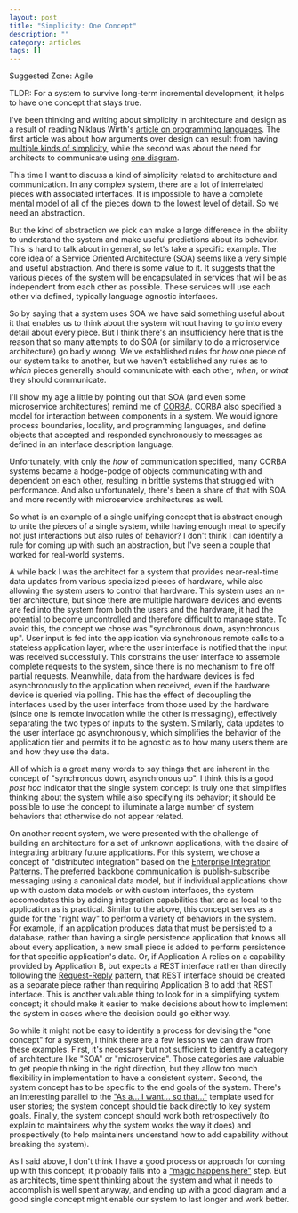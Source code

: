 ```yaml
---
layout: post
title: "Simplicity: One Concept"
description: ""
category: articles
tags: []
---
```


Suggested Zone: Agile

TLDR: For a system to survive long-term incremental development, it helps to
have one concept that stays true.

I've been thinking and writing about simplicity in architecture and design as a
result of reading Niklaus Wirth's [article on programming languages][1]. The
first article was about how arguments over design can result from having
[multiple kinds of simplicity][2], while the second was about the need for
architects to communicate using [one diagram][3].

This time I want to discuss a kind of simplicity related to architecture and
communication. In any complex system, there are a lot of interrelated pieces
with associated interfaces. It is impossible to have a complete mental model of
all of the pieces down to the lowest level of detail. So we need an
abstraction.

But the kind of abstraction we pick can make a large difference in the ability
to understand the system and make useful predictions about its behavior. This
is hard to talk about in general, so let's take a specific example. The core
idea of a Service Oriented Architecture (SOA) seems like a very simple and
useful abstraction. And there is some value to it. It suggests that the various
pieces of the system will be encapsulated in services that will be as
independent from each other as possible. These services will use each other
via defined, typically language agnostic interfaces.

So by saying that a system uses SOA we have said something useful about it that
enables us to think about the system without having to go into every detail
about every piece. But I think there's an insufficiency here that is the reason
that so many attempts to do SOA (or similarly to do a microservice architecture)
go badly wrong. We've established rules for *how* one piece of our system talks
to another, but we haven't established any rules as to *which* pieces generally
should communicate with each other, *when*, or *what* they should communicate.

I'll show my age a little by pointing out that SOA (and even some microservice
architectures) remind me of [CORBA][]. CORBA also specified a model for
interaction between components in a system. We would ignore process boundaries,
locality, and programming languages, and define objects that accepted and
responded synchronously to messages as defined in an interface description
language.

Unfortunately, with only the *how* of communication specified, many CORBA
systems became a hodge-podge of objects communicating with and dependent on
each other, resulting in brittle systems that struggled with performance. And
also unfortunately, there's been a share of that with SOA and more recently
with microservice architectures as well.

So what is an example of a single unifying concept that is abstract enough to
unite the pieces of a single system, while having enough meat to specify
not just interactions but also rules of behavior? I don't think I can identify
a rule for coming up with such an abstraction, but I've seen a couple that
worked for real-world systems.

A while back I was the architect for a system that provides near-real-time
data updates from various specialized pieces of hardware, while also allowing
the system users to control that hardware. This system uses an n-tier architecture,
but since there are multiple hardware devices and events are fed into the
system from both the users and the hardware, it had the potential to become
uncontrolled and therefore difficult to manage state. To avoid this, the concept
we chose was "synchronous down, asynchronous up". User input is fed into the
application via synchronous remote calls to a stateless application layer,
where the user interface is notified that the input was received successfully.
This constrains the user interface to assemble complete requests to the system,
since there is no mechanism to fire off partial requests. Meanwhile, data from
the hardware devices is fed asynchronously to the application when received,
even if the hardware device is queried via polling. This has the effect of
decoupling the interfaces used by the user interface from those used by the
hardware (since one is remote invocation while the other is messaging),
effectively separating the two types of inputs to the system. Similarly,
data updates to the user interface go asynchronously, which simplifies the
behavior of the application tier and permits it to be agnostic as to how
many users there are and how they use the data.

All of which is a great many words to say things that are inherent in the
concept of "synchronous down, asynchronous up". I think this is a good
*post hoc* indicator that the single system concept is truly one that
simplifies thinking about the system while also specifying its behavior; it
should be possible to use the concept to illuminate a large number of system
behaviors that otherwise do not appear related.

On another recent system, we were presented with the challenge of building an
architecture for a set of unknown applications, with the desire of integrating
arbitrary future applications. For this system, we chose a concept of
"distributed integration" based on the [Enterprise Integration Patterns][eip].
The preferred backbone communication is publish-subscribe messaging using a
canonical data model, but if individual applications show up with custom data
models or with custom interfaces, the system accomodates this by adding
integration capabilities that are as local to the application as is practical.
Similar to the above, this concept serves as a guide for the "right way" to
perform a variety of behaviors in the system. For example, if an application
produces data that must be persisted to a database, rather than having a single
persistence application that knows all about every application, a new small
piece is added to perform persistence for that specific application's data.
Or, if Application A relies on a capability provided by Application B, but
expects a REST interface rather than directly following the [Request-Reply][rr]
pattern, that REST interface should be created as a separate piece rather than
requiring Application B to add that REST interface. This is another valuable
thing to look for in a simplifying system concept; it should make it easier to
make decisions about how to implement the system in cases where the decision
could go either way.

So while it might not be easy to identify a process for devising the "one
concept" for a system, I think there are a few lessons we can draw from
these examples. First, it's necessary but not sufficient to identify a category
of architecture like "SOA" or "microservice". Those categories are valuable
to get people thinking in the right direction, but they allow too much flexibility
in implementation to have a consistent system. Second, the system concept has
to be specific to the end goals of the system. There's an interesting parallel to
the ["As a... I want... so that..."][us] template used for user stories; the
system concept should tie back directly to key system goals. Finally, the
system concept should work both retrospectively (to explain to maintainers why
the system works the way it does) and prospectively (to help maintainers 
understand how to add capability without breaking the system).

As I said above, I don't think I have a good process or approach for coming up
with this concept; it probably falls into a ["magic happens here"][magic] step.
But as architects, time spent thinking about the system and what it needs to
accomplish is well spent anyway, and ending up with a good diagram and a good
single concept might enable our system to last longer and work better.

[1]:http://web.eecs.umich.edu/~bchandra/courses/papers/Wirth_Design.pdf
[2]:https://dzone.com/articles/two-kinds-of-simplicity
[3]:https://dzone.com/articles/in-search-of-simplicity-one-diagram
[corba]:http://www.corba.org/
[eip]:http://www.enterpriseintegrationpatterns.com/
[rr]:http://www.enterpriseintegrationpatterns.com/patterns/messaging/RequestReply.html
[us]:https://www.mountaingoatsoftware.com/blog/advantages-of-the-as-a-user-i-want-user-story-template
[magic]:https://dzone.com/articles/looking-along-the-beam-analysis-and-insight

